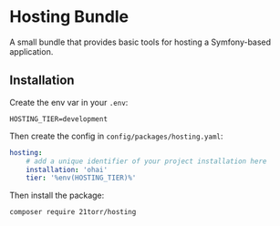 Hosting Bundle
==============

A small bundle that provides basic tools for hosting a Symfony-based application.

Installation
------------

Create the env var in your `.env`:

```dotenv
HOSTING_TIER=development
```

Then create the config in `config/packages/hosting.yaml`:

```yaml
hosting:
    # add a unique identifier of your project installation here
    installation: 'ohai'
    tier: '%env(HOSTING_TIER)%'
```

Then install the package:

```bash
composer require 21torr/hosting
```
